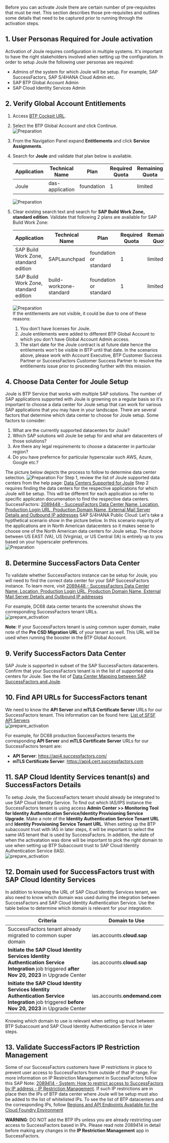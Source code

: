 Before you can activate Joule there are certain number of pre-requisites that must be met.  This section describes those pre-requisites and outlines some details that need to be captured prior to running through the activation steps.

## 1. User Personas Required for Joule activation

Activation of Joule requires configuration in multiple systems.  It's important to have the right stakeholders involved when setting up the configuration.  In order to setup Joule the following user personas are required:
* Admins of the system for which Joule will be setup.  For example, SAP SuccessFactors, SAP S/4HANA Cloud Admin etc.
* SAP BTP Global Account Admin
* SAP Cloud Identity Services Admin
  
## 2. Verify Global Account Entitlements

1. Access [BTP Cockpit URL](https://cockpit.btp.cloud.sap).
2. Select the BTP Global Account and click Continue.</br>
   ![Preparation](1.png)
3. From the Navigation Panel expand **Entitlements** and click **Service Assignments**.
4. Search for **Joule** and validate that plan below is available.
   
    | Application     | Technical Name | Plan        | Required Quota | Remaining Quota |
    | ----------- | ----------- | ----------- | -------------- | --------------- |
    | Joule      | das-application      | foundation       |     1            |          limited       |
  
    ![Preparation](2.jpg)

5. Clear existing search text and search for **SAP Build Work Zone, standard edition**.  Validate that following 2 plans are available for SAP Build Work Zone:

    | Application     | Technical Name | Plan        | Required Quota | Remaining Quota |
    | ----------- | ----------- | ----------- | -------------- | --------------- |
    | SAP Build Work Zone, standard edition   | SAPLaunchpad       | foundation or standard       |      1           |       limited          |
    | SAP Build Work Zone, standard edition      | build-workzone-standard      | foundation or standard      |     1            |          limited       |
  
     ![Preparation](3.jpg)  
  If the entitlements are not visible, it could be due to one of these reasons:
    1) You don't have licenses for Joule.
    2) Joule entilements were added to different BTP Global Account to which you don't have Global Account Admin access.
    3) The start date for the Joule contract is at future date hence the entilements won't be visible in BTP until that date.
  In the scenarios above, please work with Account Executive, BTP Customer Success Partner or SuccessFactors Customer Success Partner to resolve the entitlements issue prior to proceeding further with this mission.

## 4. Choose Data Center for Joule Setup

Joule is BTP Service that works with multiple SAP solutions.  The number of SAP applications supported with Joule is growning on a regular basis so it's important to choose a data center for Joule setup that can work for various SAP applications that you may have in your landscape.  There are several factors that determine which data center to choose for Joule setup.  Some factors to consider:

1)  What are the currently supported datacenters for Joule?
2)  Which SAP solutions will Joule be setup for and what are datacenters of those solutions?
3)  Are there any legal requirements to choose a datacenter in particular region?
4)  Do you have prefernce for particular hyperscalar such AWS, Azure, Google etc.?

The picture below depicts the process to follow to determine data center selection.
 ![Preparation](4.jpg)
For Step 1, review the list of Joule supported data centers from the help page: [Data Centers Supported for Joule](https://help.sap.com/docs/joule/serviceguide/data-centers-supported-by-joule)
Step 2 requires finding the data centers for the respective applications for which Joule will be setup.  This will be different for each application so refer to specific applicaton documenation to find the respective data centers.
SuccessFactors: [2089448 - SuccessFactors Data Center Name, Location, Production Login URL, Production Domain Name, External Mail Server Details and Outbound IP addresses](https://me.sap.com/notes/0002089448)
SAP S/4HANA Public Cloud: <Placehoder for documenation link>
<Place holder for other LOB links>
Let's take a hypthetical scenario show in the picture below.  In this scenario majority of the applications are in North American datacenters so it makes sense to choose one of the North American data centers for Joule setup.  The choice between US EAST (VA), US (Virginia), or US Central (IA) is entirely up to you based on your hyperscaler preferences.  
 ![Preparation](5.jpg)


## 8. Determine SuccessFactors Data Center

To validate whether SuccessFactors instance can be setup for Joule, you will need to find the correct data center for your SAP SuccessFactors instance.  To learn more, visit [2089448 - SuccessFactors Data Center Name, Location, Production Login URL, Production Domain Name, External Mail Server Details and Outbound IP addresses](https://me.sap.com/notes/0002089448)

For example, DC68 data center tenants the screenshot shows the corresponding SuccessFactors tenant URLs.<br/>
![prepare_activation](1.jpg)

**Note**: If your SuccessFactors tenant is using common super domain, make note of the **Pre CSD Migration URL** of your tenant as well.  This URL will be used when running the booster in the BTP Global Account.

## 9. Verify SuccessFactors Data Center

SAP Joule is supported in subset of the SAP SuccessFactors datacenters.  Confirm that your SuccessFactors tenant is in the list of supported data centers for Joule.  See the list of [Data Center Mapping between SAP SuccessFactors and Joule](https://help.sap.com/docs/joule/serviceguide/data-center-mapping-between-sap-successfactors-and-joule).

## 10. Find API URLs for SuccessFactors tenant

We need to know the **API Server** and **mTLS Certificate Server** URLs for our SuccessFactors tenant.  This information can be found here: [List of SFSF API Servers](https://help.sap.com/docs/SAP_SUCCESSFACTORS_PLATFORM/d599f15995d348a1b45ba5603e2aba9b/af2b8d5437494b12be88fe374eba75b6.html)<br/>
![prepare_activation](2.jpg)

For example, for DC68 production SuccessFactors tenants the corresponding **API Server** and **mTLS Certificate Server** URLs for our SuccessFactors tenant are:   
* **API Server**: https://api4.successfactors.com/                         
* **mTLS Certificate Server**: https://api4.cert.successfactors.com

## 11. SAP Cloud Identity Services tenant(s) and SuccessFactors Details

To setup Joule, the SuccessFactors tenant should already be integrated to use SAP Cloud Identity Service.  To find out which IAS/IPS instance the SuccessFactors tenant is using access **Admin Center >> Monitoring Tool for Identity Authentication Service/Identity Provisioning Service Upgrade**.  Make a note of the **Identity Authentication Service Tenant URL** and **Identity Provisioning Service Tenant URL**.  When setting up the BTP subaccount trust with IAS in later steps, it will be important to select the same IAS tenant that is used by SuccessFactors.  In addition, the date of when the activatation was done will be important to pick the right domain to use when setting up BTP Subaccount trust to SAP Cloud Identity Authentication Service (IAS). <br/>
![prepare_activation](4.jpg)

## 12. Domain used for SuccessFactors trust with SAP Cloud Identity Services

In addition to knowing the URL of SAP Cloud Identity Services tenant, we also need to know which domain was used during the integration between SuccessFactors and SAP Cloud Identity Authentication Service.  Use the table below to determine which domain is relevant for your integration:

| Criteria     | Domain to Use |
| ----------- | ----------- |
| SuccessFactors tenant already migrated to common super domain   | ias.accounts.**cloud.sap**     | 
| **Initiate the SAP Cloud Identity Services Identity Authentication Service Integration** job triggered **after Nov 20, 2023** in Upgrade Center   | ias.accounts.**cloud.sap**     | 
| **Initiate the SAP Cloud Identity Services Identity Authentication Service Integration** job triggered **before Nov 20, 2023** in Upgrade Center   |ias.accounts.**ondemand.com**     | 

Knowing which domain to use is relevant when setting up trust between BTP Subaccount and SAP Cloud Identity Authentication Service in later steps.

## 13. Validate SuccessFactors IP Restriction Management

Some of our SuccessFactors customers have IP restrictions in place to prevent user access to SuccessFactors from outside of that IP range.  For more information on IP Restriction Management in SuccessFactors follow this SAP Note: [2089414 - System: How to restrict access to SuccessFactors by IP address - IP Restriction Management](https://userapps.support.sap.com/sap/support/knowledge/en/2089414).  If such IP restrictions are in place then the IPs of BTP data center where Joule will be setup must also be added to the list of whitelisted IPs. To see the list of BTP datacenters and the corresponding IPs, follow [Regions and API Endpoints Available for the Cloud Foundry Environment](https://help.sap.com/docs/btp/sap-business-technology-platform/regions-and-api-endpoints-available-for-cloud-foundry-environment)<br/>

**WARNING**: DO NOT add the BTP IPs unless you are already restricting user access to SuccessFactors based in IPs.  Please read note 2089414 in detail before making any changes in the **IP Restriction Management** app in SuccessFactors.
